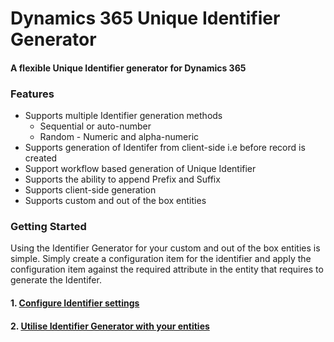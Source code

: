 # Dynamics 365 Unique Identifier Generator
#### A flexible Unique Identifier generator for Dynamics 365 

### Features
* Supports multiple Identifier generation methods
  * Sequential or auto-number
  * Random - Numeric and alpha-numeric 
* Supports generation of Identifer from client-side i.e before record is created
* Support workflow based generation of Unique Identifier
* Supports the ability to append Prefix and Suffix
* Supports client-side generation
* Supports custom and out of the box entities

### Getting Started

Using the Identifier Generator for your custom and out of the box entities is simple.  Simply create a configuration item for the identifier and apply the configuration item against the required attribute in the entity that requires to generate the Identifer.  

#### 1. [Configure Identifier settings](https://github.com/hncrm/HNIdentifierGenerator/wiki/Create-Identifier-Config-item)


#### 2. [Utilise Identifier Generator with your entities](https://github.com/hncrm/HNIdentifierGenerator/wiki/Utilise-Identifier-config-item)
  

